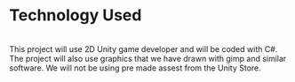 <h1>Technology Used</h1> </br>
This project will use 2D Unity game developer and will be coded with C#.
The project will also use graphics that we have drawn with gimp and similar software.
We will not be using pre made assest from the Unity Store.
